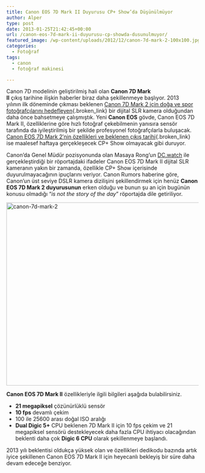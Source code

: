 ```yaml
---
title: Canon EOS 7D Mark II Duyurusu CP+ Show’da Düşünülmüyor
author: Alper
type: post
date: 2013-01-25T21:42:45+00:00
url: /canon-eos-7d-mark-ii-duyurusu-cp-showda-dusunulmuyor/
featured_image: /wp-content/uploads/2012/12/canon-7d-mark-2-100x100.jpg
categories:
  - Fotoğraf
tags:
  - canon
  - fotoğraf makinesi

---
```

Canon 7D modelinin geliştirilmiş hali olan **Canon 7D Mark II** çıkış tarihine ilişkin haberler biraz daha şekillenmeye başlıyor. 2013 yılının ilk döneminde çıkması beklenen [Canon 7D Mark 2 için doğa ve spor fotoğrafçılarını hedefleyen][1]{.broken_link} bir dijital SLR kamera olduğundan daha önce bahsetmeye çalışmıştık. Yeni **Canon EOS** gövde, Canon EOS 7D Mark II, özelliklerine göre hızlı fotoğraf çekebilmenin yanısıra sensör tarafında da iyileştirilmiş bir şekilde profesyonel fotoğrafçılarla buluşacak. [Canon EOS 7D Mark 2′nin özellikleri ve beklenen çıkış tarihi][2]{.broken_link} ise maalesef haftaya gerçekleşecek CP+ Show olmayacak gibi duruyor.

Canon&#8217;da Genel Müdür pozisyonunda olan Masaya Rong&#8217;un <a href="http://dc.watch.impress.co.jp/docs/news/interview/20130124_584693.html" target="_blank">DC.watch</a> ile gerçekleştirdiği bir röportajdaki ifadeler Canon EOS 7D Mark II dijital SLR kameranın yakın bir zamanda, özellikle CP+ Show içerisinde duyurulmayacağının ipuçlarını veriyor. Canon Rumors haberine göre, Canon&#8217;un üst seviye DSLR kamera dizilişini şekillendirmek için henüz **Canon EOS 7D Mark 2 duyurusunun** erken olduğu ve bunun şu an için bugünün konusu olmadığı &#8220;_is not the story of the day_&#8221; röportajda dile getiriliyor.

<img class="aligncenter size-full wp-image-9552" alt="canon-7d-mark-2" src="https://www.murekkep.org/wp-content/uploads/2012/12/canon-7d-mark-2.jpg" width="620" height="480" srcset="https://www.murekkep.org/wp-content/uploads/2012/12/canon-7d-mark-2.jpg 620w, https://www.murekkep.org/wp-content/uploads/2012/12/canon-7d-mark-2-400x309.jpg 400w, https://www.murekkep.org/wp-content/uploads/2012/12/canon-7d-mark-2-50x38.jpg 50w, https://www.murekkep.org/wp-content/uploads/2012/12/canon-7d-mark-2-125x96.jpg 125w, https://www.murekkep.org/wp-content/uploads/2012/12/canon-7d-mark-2-258x200.jpg 258w, https://www.murekkep.org/wp-content/uploads/2012/12/canon-7d-mark-2-393x305.jpg 393w" sizes="(max-width: 620px) 100vw, 620px" /> 

**Canon EOS 7D Mark II** özellikleriyle ilgili bilgileri aşağıda bulabilirsiniz.

  * **21 megapiksel** çözünürlüklü sensör
  * **10 fps** devamlı çekim
  * 100 ile 25600 arası doğal ISO aralığı
  * **Dual Digic 5+** CPU beklenen 7D Mark II için 10 fps çekim ve 21 megapiksel sensörü destekleyecek daha fazla CPU ihtiyacı olacağından beklenti daha çok **Digic 6 CPU** olarak şekillenmeye başlandı.

2013 yılı beklentisi oldukça yüksek olan ve özellikleri dedikodu bazında artık iyice şekillenen Canon EOS 7D Mark II için heyecanlı bekleyiş bir süre daha devam edeceğe benziyor.

 [1]: https://www.murekkep.org/canon-7d-mark-2-ozellikleri-doga-ve-spor-fotografcilarini-hedefliyor-9551 "Canon 7D Mark 2 Fotoğraf"
 [2]: https://www.murekkep.org/canon-eos-7d-mark-ii-beklenen-ozellikleri-ve-cikis-tarihi-10245 "canon eos 7d mark ii özellikleri"